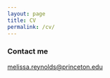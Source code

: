 ```yaml
---
layout: page
title: CV
permalink: /cv/
---
```



### Contact me

[melissa.reynolds@princeton.edu](mailto:melissa.reynolds@princeton.edu)